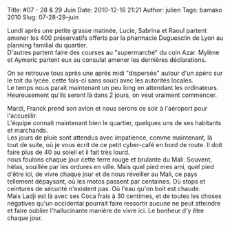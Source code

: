 Title: #07 - 28 & 29 Juin
Date: 2010-12-16 21:21
Author: julien
Tags: bamako 2010
Slug: 07-28-29-juin

Lundi après une petite grasse matinée, Lucie, Sabrina et Raoul partent
amener les 400 préservatifs offerts par la pharmacie Duguesclin de Lyon
au planning familial du quartier.  
D'autres partent faire des courses au "supermarché" du coin Azar. Mylène
et Aymeric partent eux au consulat amener les dernières déclarations.  
  
On se retrouve tous après une après midi "dispersée" autour d'un apéro
sur le toit du lycée. cette fois-ci sans souci avec les autorités
locales.  
Le temps nous parait maintenant un peu long en attendant les
ordinateurs. Heureusement qu'ils seront là dans 2 jours, on veut
vraiment commencer.  
  
Mardi, Franck prend son avion et nous serons ce soir à l'aéroport pour
l'accueillir.  
L'équipe connait maintenant bien le quartier, quelques uns de ses
habitants et marchands.  
Les jours de pluie sont attendus avec impatience, comme maintenant, là
tout de suite, où je vous écrit de ce petit cyber-café en bord de route.
Il doit faire plus de 40 au soleil et il fait très lourd.  
nous foulons chaque jour cette terre rouge et brulante du Mali. Souvent,
hélas, souillée par les ordures en ville. Mais quel pied mes ami, quel
pied d'être ici, de vivre chaque jour et de nous réveiller au Mali, ce
pays tellement dépaysant, où les motos passent par centaines. Où stops
et ceintures de sécurité n'existent pas. Où l'eau qu'on boit est
chaude.  
Mais Ladji est là avec ses Coca frais à 30 centimes, et de toutes les
choses négatives qu'un occidental pourrait faire ressortir aucune ne
peut atteindre et faire oublier l'hallucinante manière de vivre ici. Le
bonheur d'y être chaque jour.

</p>

